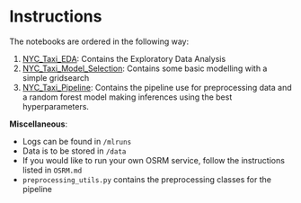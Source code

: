# Instructions

The notebooks are ordered in the following way:
1. [NYC_Taxi_EDA](NYC_Taxi_EDA.ipynb): Contains the Exploratory Data Analysis
2. [NYC_Taxi_Model_Selection](NYC_Taxi_Model_Selection.ipynb): Contains some basic modelling with a simple gridsearch
3. [NYC_Taxi_Pipeline](NYC_Taxi_Pipeline.ipynb): Contains the pipeline use for preprocessing data and a random forest model making inferences using the best hyperparameters.

**Miscellaneous**:
* Logs can be found in `/mlruns`
* Data is to be stored in `/data`
* If you would like to run your own OSRM service, follow the instructions listed in `OSRM.md`
* `preprocessing_utils.py` contains the preprocessing classes for the pipeline
